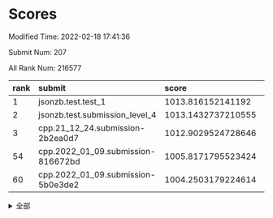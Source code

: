 # Scores

Modified Time: 2022-02-18 17:41:36

Submit Num: 207

All Rank Num: 216577

| rank |               submit               |       score        |       sigma        | pk_num |
| :--- | :--------------------------------- | :----------------- | :----------------- | :----- |
| 1    | jsonzb.test.test_1                 | 1013.816152141192  | 0.7991809752456887 | 4183   |
| 2    | jsonzb.test.submission_level_4     | 1013.1432737210555 | 0.8126810972019081 | 4190   |
| 3    | cpp.21_12_24.submission-2b2ea0d7   | 1012.9029524728646 | 0.7827375501453302 | 4189   |
| 54   | cpp.2022_01_09.submission-816672bd | 1005.8171795523424 | 0.7254004139465121 | 4177   |
| 60   | cpp.2022_01_09.submission-5b0e3de2 | 1004.2503179224614 | 0.7215615875183076 | 4187   |


<details>
<summary>全部</summary>

| rank |                 submit                 |       score        |       sigma        | pk_num |
| :--- | :------------------------------------- | :----------------- | :----------------- | :----- |
| 1    | jsonzb.test.test_1                     | 1013.816152141192  | 0.7991809752456887 | 4183   |
| 2    | jsonzb.test.submission_level_4         | 1013.1432737210555 | 0.8126810972019081 | 4190   |
| 3    | cpp.21_12_24.submission-2b2ea0d7       | 1012.9029524728646 | 0.7827375501453302 | 4189   |
| 4    | gobigger.level_3.submission_level_3_6  | 1012.5795509314711 | 0.8071057063173229 | 4182   |
| 5    | gobigger.level_3.submission_level_3_25 | 1011.4457839704856 | 0.7578820881142624 | 4182   |
| 6    | gobigger.level_3.submission_level_3_27 | 1011.3905245196385 | 0.7743821688704292 | 4184   |
| 7    | gobigger.level_3.submission_level_3_38 | 1011.3722638893828 | 0.7715505781287082 | 4187   |
| 8    | gobigger.level_3.submission_level_3_7  | 1011.3418877350491 | 0.7625915469853306 | 4184   |
| 9    | gobigger.level_3.submission_level_3_32 | 1011.161292264105  | 0.7774542031735479 | 4182   |
| 10   | gobigger.level_3.submission_level_3_8  | 1011.0565468055084 | 0.7769907516620993 | 4192   |
| 11   | gobigger.level_3.submission_level_3_29 | 1010.9689234575877 | 0.7603678456627881 | 4186   |
| 12   | gobigger.level_3.submission_level_3_40 | 1010.9464169121662 | 0.7863853229391341 | 4185   |
| 13   | gobigger.level_3.submission_level_3_0  | 1010.9086878824044 | 0.7796877184480006 | 4188   |
| 14   | gobigger.level_3.submission_level_3_49 | 1010.793538166014  | 0.7446317574927105 | 4180   |
| 15   | gobigger.level_3.submission_level_3_13 | 1010.7495577960163 | 0.7945127821503325 | 4185   |
| 16   | gobigger.level_3.submission_level_3_22 | 1010.7451485463137 | 0.7636229105349303 | 4186   |
| 17   | gobigger.level_3.submission_level_3_37 | 1010.7368180529351 | 0.7666143001445371 | 4182   |
| 18   | gobigger.level_3.submission_level_3_16 | 1010.7160572541577 | 0.7506540548632071 | 4187   |
| 19   | gobigger.level_3.submission_level_3_48 | 1010.6231847494307 | 0.7857353903727241 | 4185   |
| 20   | gobigger.level_3.submission_level_3_28 | 1010.5899184581684 | 0.7805539888011618 | 4185   |
| 21   | gobigger.level_3.submission_level_3_2  | 1010.5745551500169 | 0.7719313946348719 | 4188   |
| 22   | gobigger.level_3.submission_level_3_1  | 1010.5453260074704 | 0.7663817174024934 | 4187   |
| 23   | gobigger.level_3.submission_level_3_19 | 1010.4786397502493 | 0.7758902278948719 | 4190   |
| 24   | gobigger.level_3.submission_level_3_10 | 1010.4117277577973 | 0.7795441384995956 | 4187   |
| 25   | gobigger.level_3.submission_level_3_39 | 1010.395357686967  | 0.7525479173850647 | 4187   |
| 26   | gobigger.level_3.submission_level_3_24 | 1010.3699866673368 | 0.7625654861055768 | 4182   |
| 27   | gobigger.level_3.submission_level_3_11 | 1010.3363871649813 | 0.7575203799032352 | 4187   |
| 28   | gobigger.level_3.submission_level_3_20 | 1010.3142410937423 | 0.772411698623979  | 4183   |
| 29   | gobigger.level_3.submission_level_3_12 | 1010.281097686161  | 0.7519288934355365 | 4183   |
| 30   | gobigger.level_3.submission_level_3_47 | 1010.2771764195966 | 0.77250577493684   | 4186   |
| 31   | gobigger.level_3.submission_level_3_30 | 1010.2563220195884 | 0.7697293105820927 | 4186   |
| 32   | gobigger.level_3.submission_level_3_33 | 1010.2503061659248 | 0.7560390891154388 | 4182   |
| 33   | gobigger.level_3.submission_level_3_41 | 1010.2478314148786 | 0.7849478213516249 | 4186   |
| 34   | gobigger.level_3.submission_level_3_14 | 1010.228350022868  | 0.7643369674976495 | 4182   |
| 35   | gobigger.level_3.submission_level_3_31 | 1010.1821656505383 | 0.7762098948946168 | 4184   |
| 36   | gobigger.level_3.submission_level_3_43 | 1010.1440061584726 | 0.7604703268365499 | 4182   |
| 37   | gobigger.level_3.submission_level_3_34 | 1009.9758073204507 | 0.7713810404901251 | 4185   |
| 38   | gobigger.level_3.submission_level_3_4  | 1009.9706089955367 | 0.7675988600293235 | 4188   |
| 39   | gobigger.level_3.submission_level_3_35 | 1009.9695900071794 | 0.7632003218133607 | 4186   |
| 40   | gobigger.level_3.submission_level_3_21 | 1009.8898101716313 | 0.7713942511481796 | 4182   |
| 41   | gobigger.level_3.submission_level_3_23 | 1009.8664255830123 | 0.7458917192359907 | 4182   |
| 42   | gobigger.level_3.submission_level_3_15 | 1009.6065261671517 | 0.7587441828512926 | 4183   |
| 43   | gobigger.level_3.submission_level_3_42 | 1009.5346353145044 | 0.736840430436993  | 4185   |
| 44   | gobigger.level_3.submission_level_3_17 | 1009.4096547520934 | 0.7412713037007403 | 4184   |
| 45   | gobigger.level_3.submission_level_3_5  | 1009.1568245759778 | 0.7370517824284905 | 4188   |
| 46   | gobigger.level_3.submission_level_3_36 | 1008.9447487591298 | 0.7582203763596446 | 4187   |
| 47   | gobigger.level_3.submission_level_3_45 | 1008.833967995935  | 0.7496610355595447 | 4189   |
| 48   | gobigger.level_3.submission_level_3_26 | 1008.7315331289022 | 0.7479794469743004 | 4183   |
| 49   | gobigger.level_3.submission_level_3_3  | 1008.7053253047611 | 0.7438360745530649 | 4186   |
| 50   | gobigger.level_3.submission_level_3_44 | 1008.670063499486  | 0.7508294379493193 | 4188   |
| 51   | gobigger.level_3.submission_level_3_9  | 1008.5216224781751 | 0.7373830400443764 | 4188   |
| 52   | gobigger.level_3.submission_level_3_46 | 1008.2317898835497 | 0.752383758463689  | 4182   |
| 53   | gobigger.level_3.submission_level_3_18 | 1007.9561541354575 | 0.732915076907501  | 4187   |
| 54   | cpp.2022_01_09.submission-816672bd     | 1005.8171795523424 | 0.7254004139465121 | 4177   |
| 55   | gobigger.level_1.submission_level_1_29 | 1005.1967634694449 | 0.7236377896698696 | 4184   |
| 56   | gobigger.level_1.submission_level_1_27 | 1004.6022808627989 | 0.7299610083629542 | 4184   |
| 57   | gobigger.level_1.submission_level_1_22 | 1004.4338559429274 | 0.7223737822520272 | 4190   |
| 58   | gobigger.level_1.submission_level_1_32 | 1004.4205923495101 | 0.7138217646867937 | 4186   |
| 59   | gobigger.level_1.submission_level_1_12 | 1004.37928791716   | 0.73010815670851   | 4187   |
| 60   | cpp.2022_01_09.submission-5b0e3de2     | 1004.2503179224614 | 0.7215615875183076 | 4187   |
| 61   | gobigger.level_1.submission_level_1_31 | 1004.244932160045  | 0.7258661009892258 | 4184   |
| 62   | gobigger.level_1.submission_level_1_20 | 1004.1677308653939 | 0.7160593446131168 | 4187   |
| 63   | gobigger.level_1.submission_level_1_3  | 1004.1161631273658 | 0.717479595017948  | 4188   |
| 64   | gobigger.level_1.submission_level_1_36 | 1004.103858545609  | 0.7097339263868098 | 4183   |
| 65   | gobigger.level_1.submission_level_1_40 | 1004.0640946873414 | 0.730769430803533  | 4184   |
| 66   | gobigger.level_1.submission_level_1_28 | 1004.0414560044522 | 0.717053596174828  | 4191   |
| 67   | gobigger.level_1.submission_level_1_35 | 1004.0154508571053 | 0.7309162739825487 | 4183   |
| 68   | gobigger.level_1.submission_level_1_11 | 1004.0064391137696 | 0.7167826056322607 | 4183   |
| 69   | gobigger.level_1.submission_level_1_49 | 1003.9962352039212 | 0.7231204611982833 | 4187   |
| 70   | gobigger.level_1.submission_level_1_1  | 1003.8008618467381 | 0.7298533092233902 | 4180   |
| 71   | gobigger.level_1.submission_level_1_43 | 1003.7006260219072 | 0.7243282277050135 | 4189   |
| 72   | gobigger.level_1.submission_level_1_13 | 1003.665463231778  | 0.7256880622131912 | 4187   |
| 73   | gobigger.level_1.submission_level_1_18 | 1003.6391461949461 | 0.7134347347503316 | 4184   |
| 74   | gobigger.level_1.submission_level_1_7  | 1003.6334326176043 | 0.716823675099745  | 4186   |
| 75   | gobigger.level_1.submission_level_1_10 | 1003.6167858003627 | 0.7225911547777394 | 4188   |
| 76   | gobigger.level_1.submission_level_1_26 | 1003.6087552849028 | 0.7180723139385999 | 4184   |
| 77   | gobigger.level_1.submission_level_1_45 | 1003.5750815694025 | 0.7188351302248807 | 4187   |
| 78   | gobigger.level_1.submission_level_1_8  | 1003.5576802493241 | 0.7199215361094083 | 4185   |
| 79   | gobigger.level_1.submission_level_1_34 | 1003.5234327091417 | 0.6993142176133501 | 4186   |
| 80   | gobigger.level_1.submission_level_1_5  | 1003.5226654576405 | 0.736099796426775  | 4189   |
| 81   | gobigger.level_1.submission_level_1_33 | 1003.4925799351731 | 0.7281939588340557 | 4182   |
| 82   | gobigger.level_1.submission_level_1_16 | 1003.4489557719747 | 0.7193120335139133 | 4190   |
| 83   | gobigger.level_1.submission_level_1_15 | 1003.4038588101249 | 0.7131862871750522 | 4187   |
| 84   | gobigger.level_1.submission_level_1_37 | 1003.3457282854048 | 0.7170415855727307 | 4186   |
| 85   | gobigger.level_1.submission_level_1_6  | 1003.3191688739353 | 0.7109476191835331 | 4183   |
| 86   | gobigger.level_1.submission_level_1_38 | 1003.2689719453953 | 0.7025688203201274 | 4183   |
| 87   | gobigger.level_1.submission_level_1_14 | 1003.2491174736151 | 0.7181814218786196 | 4184   |
| 88   | gobigger.level_1.submission_level_1_30 | 1003.2438234390302 | 0.725156708315646  | 4184   |
| 89   | gobigger.level_1.submission_level_1_9  | 1003.1741528542884 | 0.7135536529380887 | 4187   |
| 90   | gobigger.level_1.submission_level_1_21 | 1003.0791485431157 | 0.7126487723947549 | 4180   |
| 91   | gobigger.level_1.submission_level_1_0  | 1003.0738054808918 | 0.7240741047920761 | 4181   |
| 92   | gobigger.level_1.submission_level_1_4  | 1003.0307380366787 | 0.7194898491564962 | 4188   |
| 93   | gobigger.level_1.submission_level_1_39 | 1003.0096340523629 | 0.7214483119645887 | 4180   |
| 94   | gobigger.level_1.submission_level_1_25 | 1002.8670522604533 | 0.7166652447428637 | 4185   |
| 95   | gobigger.level_1.submission_level_1_44 | 1002.8206142623446 | 0.7172805579092068 | 4186   |
| 96   | gobigger.level_1.submission_level_1_2  | 1002.6132365551039 | 0.7174247003755806 | 4182   |
| 97   | gobigger.level_1.submission_level_1_46 | 1002.5474482697916 | 0.7219257980344524 | 4185   |
| 98   | gobigger.level_1.submission_level_1_42 | 1002.5206627490074 | 0.7195279879977463 | 4185   |
| 99   | gobigger.level_1.submission_level_1_23 | 1002.4988660667341 | 0.7115004882143964 | 4185   |
| 100  | gobigger.level_1.submission_level_1_24 | 1002.2315570532132 | 0.7142006584862517 | 4187   |
| 101  | gobigger.level_1.submission_level_1_17 | 1002.1876292912466 | 0.7161432063765495 | 4186   |
| 102  | gobigger.level_1.submission_level_1_47 | 1002.092530642556  | 0.7091742050540606 | 4189   |
| 103  | gobigger.level_1.submission_level_1_41 | 1002.0253686201048 | 0.7197360022600194 | 4181   |
| 104  | gobigger.level_1.submission_level_1_48 | 1001.8926048575601 | 0.715352654794823  | 4184   |
| 105  | gobigger.level_1.submission_level_1_19 | 1001.7612472360549 | 0.7067674599548313 | 4185   |
| 106  | gobigger.random.submission_random_20   | 997.2654720386818  | 0.7017271030420371 | 4184   |
| 107  | gobigger.random.submission_random_29   | 997.017429091066   | 0.7143669285333024 | 4184   |
| 108  | gobigger.random.submission_random_1    | 996.9916000977148  | 0.7215479657485894 | 4184   |
| 109  | gobigger.random.submission_random_3    | 996.6857558429047  | 0.7205140237973741 | 4183   |
| 110  | gobigger.random.submission_random_35   | 996.6538073948493  | 0.7052219013457259 | 4181   |
| 111  | gobigger.random.submission_random_9    | 996.5814202045357  | 0.7152442342811434 | 4187   |
| 112  | gobigger.random.submission_random_4    | 996.5053552636751  | 0.71332164217237   | 4185   |
| 113  | gobigger.random.submission_random_22   | 996.4522662587448  | 0.7198225546581613 | 4183   |
| 114  | gobigger.random.submission_random_2    | 996.4351517427267  | 0.7113983249551166 | 4185   |
| 115  | gobigger.random.submission_random_37   | 996.4317337724592  | 0.7144187449369658 | 4182   |
| 116  | gobigger.random.submission_random_14   | 996.4241506299496  | 0.7072511658306697 | 4188   |
| 117  | gobigger.random.submission_random_48   | 996.3232855869935  | 0.7183748435468059 | 4184   |
| 118  | gobigger.random.submission_random_40   | 996.211990563374   | 0.7024895230961663 | 4180   |
| 119  | gobigger.random.submission_random_0    | 996.1699361230142  | 0.7077651643125786 | 4188   |
| 120  | gobigger.random.submission_random_30   | 996.1540423783586  | 0.7187464195754125 | 4185   |
| 121  | gobigger.random.submission_random_8    | 996.1436411215084  | 0.7104624297586986 | 4187   |
| 122  | gobigger.random.submission_random_34   | 996.1328885893914  | 0.7163038825056327 | 4184   |
| 123  | gobigger.random.submission_random_12   | 996.0088842656675  | 0.7048195573502495 | 4182   |
| 124  | gobigger.random.submission_random_16   | 995.9921334435496  | 0.7172160862453651 | 4190   |
| 125  | gobigger.random.submission_random_5    | 995.9766377274391  | 0.7184352722610247 | 4184   |
| 126  | gobigger.random.submission_random_32   | 995.9626845280869  | 0.7126536483758692 | 4189   |
| 127  | gobigger.random.submission_random_26   | 995.9200313702787  | 0.7111653065248619 | 4183   |
| 128  | gobigger.random.submission_random_43   | 995.8882770150709  | 0.7126426478703675 | 4186   |
| 129  | gobigger.random.submission_random_10   | 995.8831000067977  | 0.7285744398360181 | 4186   |
| 130  | gobigger.random.submission_random_28   | 995.8747404928687  | 0.6985300759033622 | 4187   |
| 131  | gobigger.random.submission_random_47   | 995.8677049134113  | 0.7068920506909729 | 4183   |
| 132  | gobigger.random.submission_random_24   | 995.7999799289365  | 0.7040283814531516 | 4186   |
| 133  | gobigger.random.submission_random_38   | 995.7854555992111  | 0.7113863828563678 | 4184   |
| 134  | gobigger.random.submission_random_46   | 995.7800034184517  | 0.717560043689825  | 4184   |
| 135  | gobigger.random.submission_random_25   | 995.767449871789   | 0.7202206156817169 | 4188   |
| 136  | gobigger.random.submission_random_31   | 995.7011231766602  | 0.708028055682456  | 4180   |
| 137  | gobigger.random.submission_random_18   | 995.6976874193385  | 0.7055584268666929 | 4188   |
| 138  | gobigger.random.submission_random_45   | 995.6848768523818  | 0.7228090348352579 | 4187   |
| 139  | gobigger.random.submission_random_33   | 995.5902772544388  | 0.7449154263978555 | 4186   |
| 140  | gobigger.random.submission_random_41   | 995.576580116378   | 0.7106964048743505 | 4186   |
| 141  | gobigger.random.submission_random_44   | 995.533433935359   | 0.7082394089793406 | 4185   |
| 142  | gobigger.random.submission_random_42   | 995.4383401438477  | 0.7259973184162084 | 4183   |
| 143  | gobigger.random.submission_random_11   | 995.4151513182513  | 0.7122510152118928 | 4185   |
| 144  | gobigger.random.submission_random_15   | 995.2821234073069  | 0.715023733769171  | 4184   |
| 145  | gobigger.random.submission_random_19   | 995.2781813709315  | 0.7159503239747976 | 4188   |
| 146  | gobigger.random.submission_random_21   | 995.2570733919911  | 0.7110348375760726 | 4186   |
| 147  | gobigger.random.submission_random_13   | 995.1636565280326  | 0.7123257556811156 | 4184   |
| 148  | gobigger.random.submission_random_6    | 994.9758168534909  | 0.7171249779906644 | 4185   |
| 149  | gobigger.random.submission_random_23   | 994.8568486955753  | 0.7116401050830617 | 4185   |
| 150  | gobigger.random.submission_random_17   | 994.8553389640393  | 0.7278535826438298 | 4186   |
| 151  | gobigger.random.submission_random_7    | 994.8238975818823  | 0.7206080832662868 | 4189   |
| 152  | gobigger.random.submission_random_39   | 994.723887689521   | 0.7322110938112537 | 4186   |
| 153  | gobigger.random.submission_random_27   | 994.7210962878921  | 0.7302615304731899 | 4184   |
| 154  | gobigger.random.submission_random_49   | 994.6980551273949  | 0.7055495928530874 | 4188   |
| 155  | gobigger.random.submission_random_36   | 994.3710233085415  | 0.7135831462535889 | 4189   |
| 156  | gobigger.level_2.submission_level_2_13 | 993.7662321999532  | 0.7245358179748239 | 4184   |
| 157  | gobigger.level_2.submission_level_2_42 | 993.3031505982451  | 0.7375847661160295 | 4188   |
| 158  | gobigger.level_2.submission_level_2_48 | 993.2571565260901  | 0.7291203511587292 | 4183   |
| 159  | gobigger.level_2.submission_level_2_18 | 993.1133419859137  | 0.7300706386379718 | 4180   |
| 160  | gobigger.level_2.submission_level_2_47 | 992.8841759662771  | 0.7510133292665191 | 4186   |
| 161  | gobigger.level_2.submission_level_2_21 | 992.8378776624805  | 0.7502359700823505 | 4183   |
| 162  | gobigger.level_2.submission_level_2_29 | 992.7001180439422  | 0.7496981741576699 | 4180   |
| 163  | gobigger.level_2.submission_level_2_17 | 992.6698054782736  | 0.7339172225714325 | 4186   |
| 164  | gobigger.level_2.submission_level_2_7  | 992.6367836250085  | 0.7303767145620413 | 4181   |
| 165  | gobigger.level_2.submission_level_2_40 | 992.6040415816078  | 0.752719462695373  | 4184   |
| 166  | gobigger.level_2.submission_level_2_25 | 992.592838035863   | 0.7383464927072814 | 4186   |
| 167  | gobigger.level_2.submission_level_2_33 | 992.569458375318   | 0.7420767015757012 | 4187   |
| 168  | gobigger.level_2.submission_level_2_14 | 992.5036661303958  | 0.7230300126264962 | 4183   |
| 169  | gobigger.level_2.submission_level_2_12 | 992.4418347817568  | 0.731347497626184  | 4183   |
| 170  | gobigger.level_2.submission_level_2_6  | 992.3614476565716  | 0.7521766685594423 | 4188   |
| 171  | gobigger.level_2.submission_level_2_10 | 992.3383181927843  | 0.7492811086074109 | 4188   |
| 172  | gobigger.level_2.submission_level_2_3  | 992.2799300399839  | 0.7396335025493845 | 4185   |
| 173  | gobigger.level_2.submission_level_2_0  | 992.1737967850127  | 0.7445039439176773 | 4186   |
| 174  | gobigger.level_2.submission_level_2_46 | 992.1450515377268  | 0.7670320519099378 | 4184   |
| 175  | gobigger.level_2.submission_level_2_36 | 992.109873042599   | 0.7604258668344279 | 4186   |
| 176  | gobigger.level_2.submission_level_2_26 | 991.9873458899333  | 0.7457883332579074 | 4189   |
| 177  | gobigger.level_2.submission_level_2_31 | 991.9794271640195  | 0.7485376919733701 | 4186   |
| 178  | gobigger.level_2.submission_level_2_1  | 991.880371181831   | 0.7584602855060858 | 4183   |
| 179  | gobigger.level_2.submission_level_2_4  | 991.8692435707262  | 0.7578805104400775 | 4188   |
| 180  | gobigger.level_2.submission_level_2_19 | 991.8568279969722  | 0.7589865718378249 | 4185   |
| 181  | gobigger.level_2.submission_level_2_27 | 991.8164187708061  | 0.7449131451111101 | 4185   |
| 182  | gobigger.level_2.submission_level_2_15 | 991.7023188376533  | 0.7586165908714461 | 4186   |
| 183  | gobigger.level_2.submission_level_2_32 | 991.696101538491   | 0.7473037827185622 | 4185   |
| 184  | gobigger.level_2.submission_level_2_22 | 991.6562981623331  | 0.7484497235178837 | 4185   |
| 185  | gobigger.level_2.submission_level_2_9  | 991.5970608360522  | 0.7569846607590821 | 4189   |
| 186  | gobigger.level_2.submission_level_2_37 | 991.5329162387467  | 0.7370748307283268 | 4184   |
| 187  | gobigger.level_2.submission_level_2_35 | 991.4927289691956  | 0.7510572721722354 | 4179   |
| 188  | gobigger.level_2.submission_level_2_28 | 991.4097726853046  | 0.7666512889135559 | 4179   |
| 189  | gobigger.level_2.submission_level_2_39 | 991.4008554191403  | 0.7625785331147403 | 4185   |
| 190  | gobigger.level_2.submission_level_2_16 | 991.3898285541261  | 0.756099017626976  | 4188   |
| 191  | gobigger.level_2.submission_level_2_2  | 991.2576580297224  | 0.7464633694639199 | 4181   |
| 192  | gobigger.level_2.submission_level_2_30 | 991.1707994665667  | 0.748093372778661  | 4186   |
| 193  | gobigger.level_2.submission_level_2_43 | 991.1460715127835  | 0.7602231983679469 | 4183   |
| 194  | gobigger.level_2.submission_level_2_24 | 991.1217122176658  | 0.7480147636716368 | 4183   |
| 195  | gobigger.level_2.submission_level_2_34 | 991.1148095425832  | 0.7516916739749212 | 4180   |
| 196  | gobigger.level_2.submission_level_2_45 | 991.0427644846832  | 0.7589303615754033 | 4188   |
| 197  | gobigger.level_2.submission_level_2_5  | 991.0256179027808  | 0.760778297677769  | 4182   |
| 198  | gobigger.level_2.submission_level_2_11 | 990.9943687186294  | 0.757242500958745  | 4186   |
| 199  | gobigger.level_2.submission_level_2_49 | 990.9851907071921  | 0.7620197711158812 | 4189   |
| 200  | gobigger.level_2.submission_level_2_41 | 990.9097787307421  | 0.7658472908047235 | 4187   |
| 201  | gobigger.level_2.submission_level_2_8  | 990.8955137728457  | 0.7617365309672811 | 4187   |
| 202  | gobigger.level_2.submission_level_2_38 | 990.7326676622602  | 0.7506580175784643 | 4186   |
| 203  | gobigger.level_2.submission_level_2_44 | 990.7011276377358  | 0.7691050173819338 | 4184   |
| 204  | gobigger.level_2.submission_level_2_20 | 990.67256229163    | 0.7703785956110234 | 4181   |
| 205  | gobigger.level_2.submission_level_2_23 | 989.8423036377369  | 0.769228260503507  | 4186   |
| 206  | gobigger.none.submission_none_1        | 977.938081058307   | 1.2617371345997979 | 4186   |
| 207  | gobigger.none.submission_none_0        | 977.4918379881312  | 1.39516560353132   | 4185   |

</details>